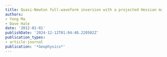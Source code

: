 ```yaml
---
title: Quasi-Newton full-waveform inversion with a projected Hessian matrix
authors:
- Yong Ma
- Dave Hale
date: '2012-01-01'
publishDate: '2024-12-12T01:04:48.220502Z'
publication_types:
- article-journal
publication: '*Geophysics*'
---
```

